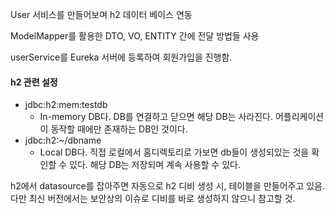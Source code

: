 User 서비스를 만들어보며 h2 데이터 베이스 연동

ModelMapper를 활용한 DTO, VO, ENTITY 간에 전달 방법들 사용

userService를 Eureka 서버에 등록하여 회원가입을 진행함.


#### h2 관련 설정
* jdbc:h2:mem:testdb
    - In-memory DB다. DB를 연결하고 닫으면 해당 DB는 사라진다. 어플리케이션이 동작할 때에만 존재하는 DB인 것이다.
* jdbc:h2:~/dbname
    - Local DB다. 직접 로컬에서 홈디렉토리로 가보면 db들이 생성되있는 것을 확인할 수 있다. 해당 DB는 저장되며 계속 사용할 수 있다.

h2에서 datasource를 잡아주면 자동으로 h2 디비 생성 시, 테이블을 만들어주고 있음. 다만 최신 버전에서는 보안상의 이슈로 디비를 바로 생성하지 않으니 참고할 것.